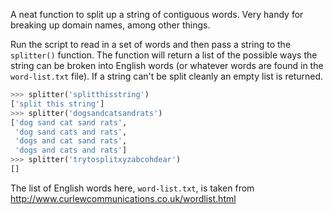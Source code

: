 A neat function to split up a string of contiguous words. Very handy for breaking up domain names, among other things.

Run the script to read in a set of words and then pass a string to the `splitter()` function. The function will return a list of the possible ways the string can be broken into English words (or whatever words are found in the `word-list.txt` file). If a string can't be split cleanly an empty list is returned.

```python
>>> splitter('splitthisstring')
['split this string']
>>> splitter('dogsandcatsandrats')
['dog sand cat sand rats',
 'dog sand cats and rats',
 'dogs and cat sand rats',
 'dogs and cats and rats']
>>> splitter('trytosplitxyzabcohdear')
[]
```

The list of English words here, `word-list.txt`, is taken from http://www.curlewcommunications.co.uk/wordlist.html
